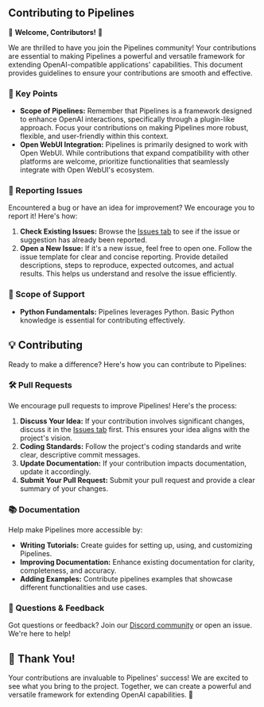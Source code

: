 ## Contributing to Pipelines

🚀 **Welcome, Contributors!** 🚀

We are thrilled to have you join the Pipelines community! Your contributions are essential to making Pipelines a powerful and versatile framework for extending OpenAI-compatible applications' capabilities. This document provides guidelines to ensure your contributions are smooth and effective.

### 📌 Key Points

- **Scope of Pipelines:** Remember that Pipelines is a framework designed to enhance OpenAI interactions, specifically through a plugin-like approach. Focus your contributions on making Pipelines more robust, flexible, and user-friendly within this context.
- **Open WebUI Integration:** Pipelines is primarily designed to work with Open WebUI. While contributions that expand compatibility with other platforms are welcome, prioritize functionalities that seamlessly integrate with Open WebUI's ecosystem.

### 🚨 Reporting Issues

Encountered a bug or have an idea for improvement? We encourage you to report it! Here's how:

1. **Check Existing Issues:** Browse the [Issues tab](https://github.com/open-webui/pipelines/issues) to see if the issue or suggestion has already been reported.
2. **Open a New Issue:** If it's a new issue, feel free to open one. Follow the issue template for clear and concise reporting. Provide detailed descriptions, steps to reproduce, expected outcomes, and actual results. This helps us understand and resolve the issue efficiently.

### 🧭 Scope of Support

- **Python Fundamentals:** Pipelines leverages Python. Basic Python knowledge is essential for contributing effectively.

## 💡 Contributing

Ready to make a difference? Here's how you can contribute to Pipelines:

### 🛠 Pull Requests

We encourage pull requests to improve Pipelines! Here's the process:

1. **Discuss Your Idea:** If your contribution involves significant changes, discuss it in the [Issues tab](https://github.com/open-webui/pipelines/issues) first. This ensures your idea aligns with the project's vision.
2. **Coding Standards:** Follow the project's coding standards and write clear, descriptive commit messages.
3. **Update Documentation:** If your contribution impacts documentation, update it accordingly.
4. **Submit Your Pull Request:** Submit your pull request and provide a clear summary of your changes.

### 📚 Documentation

Help make Pipelines more accessible by:

- **Writing Tutorials:** Create guides for setting up, using, and customizing Pipelines.
- **Improving Documentation:** Enhance existing documentation for clarity, completeness, and accuracy.
- **Adding Examples:** Contribute pipelines examples that showcase different functionalities and use cases.

### 🤔 Questions & Feedback

Got questions or feedback? Join our [Discord community](https://discord.gg/5rJgQTnV4s) or open an issue. We're here to help!

## 🙏 Thank You!

Your contributions are invaluable to Pipelines' success! We are excited to see what you bring to the project. Together, we can create a powerful and versatile framework for extending OpenAI capabilities. 🌟
